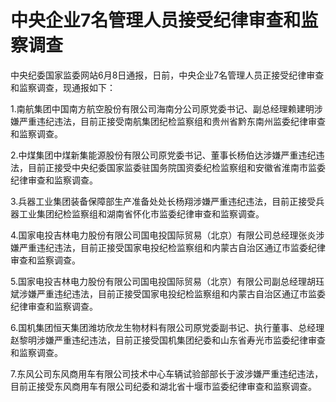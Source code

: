 

# 中央企业7名管理人员接受纪律审查和监察调查

中央纪委国家监委网站6月8日通报，日前，中央企业7名管理人员正接受纪律审查和监察调查，现通报如下：

1.南航集团中国南方航空股份有限公司海南分公司原党委书记、副总经理赖建明涉嫌严重违纪违法，目前正接受南航集团纪检监察组和贵州省黔东南州监委纪律审查和监察调查。

2.中煤集团中煤新集能源股份有限公司原党委书记、董事长杨伯达涉嫌严重违纪违法，目前正接受中央纪委国家监委驻国务院国资委纪检监察组和安徽省淮南市监委纪律审查和监察调查。

3.兵器工业集团装备保障部生产准备处处长杨翔涉嫌严重违纪违法，目前正接受兵器工业集团纪检监察组和湖南省怀化市监委纪律审查和监察调查。

4.国家电投吉林电力股份有限公司国电投国际贸易（北京）有限公司总经理张炎涉嫌严重违纪违法，目前正接受国家电投纪检监察组和内蒙古自治区通辽市监委纪律审查和监察调查。

5.国家电投吉林电力股份有限公司国电投国际贸易（北京）有限公司副总经理胡珏斌涉嫌严重违纪违法，目前正接受国家电投纪检监察组和内蒙古自治区通辽市监委纪律审查和监察调查。

6.国机集团恒天集团潍坊欣龙生物材料有限公司原党委副书记、执行董事、总经理赵黎明涉嫌严重违纪违法，目前正接受国机集团纪委和山东省寿光市监委纪律审查和监察调查。

7.东风公司东风商用车有限公司技术中心车辆试验部部长于波涉嫌严重违纪违法，目前正接受东风商用车有限公司纪委和湖北省十堰市监委纪律审查和监察调查。

